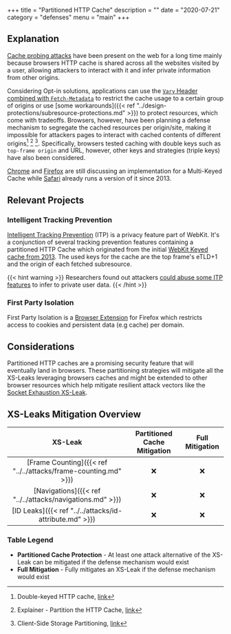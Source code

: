 +++
title = "Partitioned HTTP Cache"
description = ""
date = "2020-07-21"
category = "defenses"
menu = "main"
+++

## Explanation

[Cache probing attacks](https://TODO) have been present on the web for a long time mainly because browsers HTTP cache is shared across all the websites visited by a user, allowing attackers to interact with it and infer private information from other origins.

<!--TODO(manuelvsousa): Add reference to cache probing attacks-->

Considering Opt-in solutions, applications can use the [`Vary` Header combined with `Fetch-Metadata`](https://TODO) to restrict the cache usage to a certain group of origins or use [some workarounds]({{< ref "../design-protections/subresource-protections.md" >}}) to protect resources, which come with tradeoffs. Browsers, however, have been planning a defense mechanism to segregate the cached resources per origin/site, making it impossible for attackers pages to interact with cached contents of different origins[^1] [^2] [^3]. Specifically, browsers tested caching with double keys such as `top-frame origin` and URL, however, other keys and strategies (triple keys) have also been considered.

[Chrome](https://bugs.chromium.org/p/chromium/issues/detail?id=910708) and [Firefox](https://bugzilla.mozilla.org/show_bug.cgi?id=1590107) are still discussing an implementation for a Multi-Keyed Cache while [Safari](https://bugs.webkit.org/show_bug.cgi?id=110269) already runs a version of it since 2013.


<!--TODO(manuelvsousa): Add socket exhaustion ?-->

## Relevant Projects

### Intelligent Tracking Prevention

[Intelligent Tracking Prevention](https://webkit.org/tracking-prevention/) (ITP) is a privacy feature part of WebKit. It's a conjunction of several tracking prevention features containing a partitioned HTTP Cache which originated from the initial [WebKit Keyed cache from 2013](https://bugs.webkit.org/show_bug.cgi?id=110269). The used keys for the cache are the top frame's eTLD+1 and the origin of each fetched subresource.

{{< hint warning >}}
Researchers found out attackers [could abuse some ITP features](https://TODO) to infer to private user data.
{{< /hint >}}

<!--TODO(manuelvsousa): ADD ITP XS-Leak here -->

### First Party Isolation

First Party Isolation is a [Browser Extension](https://addons.mozilla.org/en-US/firefox/addon/first-party-isolation/) for Firefox which restricts access to cookies and persistent data (e.g cache) per domain.

## Considerations

Partitioned HTTP caches are a promising security feature that will eventually land in browsers. These partitioning strategies will mitigate all the XS-Leaks leveraging browsers caches and might be extended to other browser resources which help mitigate resilient attack vectors like the [Socket Exhaustion XS-Leak](https://TODO).

<!--TODO(manuelvsousa): Add socket exhaustion ?-->

## XS-Leaks Mitigation Overview

|                           XS-Leak                                 | Partitioned Cache Mitigation |  Full Mitigation   |
|:-----------------------------------------------------------------:|:----------------------------:|:-------------------:
| [Frame Counting]({{< ref "../../attacks/frame-counting.md" >}})   |         ❌                   |         ❌
| [Navigations]({{< ref "../../attacks/navigations.md" >}})         |         ❌                   |         ❌
| [ID Leaks]({{< ref "../../attacks/id-attribute.md" >}})           |         ❌                   |         ❌

### Table Legend

- **Partitioned Cache Protection** - At least one attack alternative of the XS-Leak can be mitigated if the defense mechanism would exist
- **Full Mitigation** - Fully mitigates an XS-Leak if the defense mechanism would exist


[^1]: Double-keyed HTTP cache, [link](https://github.com/whatwg/fetch/issues/904)
[^2]: Explainer - Partition the HTTP Cache, [link](https://github.com/shivanigithub/http-cache-partitioning)
[^3]: Client-Side Storage Partitioning, [link](https://privacycg.github.io/storage-partitioning/)
